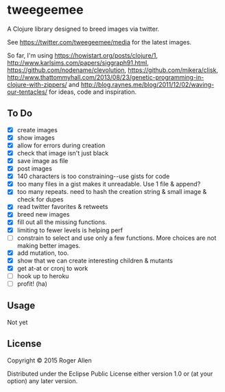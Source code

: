 # tweegeemee

A Clojure library designed to breed images via twitter.

See https://twitter.com/tweegeemee/media for the latest images.

So far, I'm using https://howistart.org/posts/clojure/1, http://www.karlsims.com/papers/siggraph91.html, https://github.com/nodename/clevolution, https://github.com/mikera/clisk, http://www.thattommyhall.com/2013/08/23/genetic-programming-in-clojure-with-zippers/ and http://blog.raynes.me/blog/2011/12/02/waving-our-tentacles/ for ideas, code and inspiration.

## To Do

* [x] create images
 * [x] show images
 * [x] allow for errors during creation
 * [x] check that image isn't just black
 * [x] save image as file
* [x] post images
 * [x] 140 characters is too constraining--use gists for code
 * [x] too many files in a gist makes it unreadable.  Use 1 file & append?
 * [x] too many repeats.  need to hash the creation string & small image & check for dupes
* [x] read twitter favorites & retweets
* [x] breed new images
* [x] fill out all the missing functions.
 * [x] limiting to fewer levels is helping perf
 * [ ] constrain to select and use only a few functions.  More choices are not making better images.
* [x] add mutation, too.
* [x] show that we can create interesting children & mutants
* [x] get at-at or cronj to work
* [ ] hook up to heroku
* [ ] profit! (ha)

## Usage

Not yet

## License

Copyright © 2015 Roger Allen

Distributed under the Eclipse Public License either version 1.0 or (at
your option) any later version.
